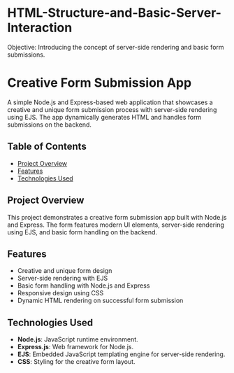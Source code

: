 # HTML-Structure-and-Basic-Server-Interaction
Objective: Introducing the concept of server-side rendering and basic form submissions.


# Creative Form Submission App

A simple Node.js and Express-based web application that showcases a creative and unique form submission process with server-side rendering using EJS. The app dynamically generates HTML and handles form submissions on the backend.

## Table of Contents
- [Project Overview](#project-overview)
- [Features](#features)
- [Technologies Used](#technologies-used)


## Project Overview

This project demonstrates a creative form submission app built with Node.js and Express. The form features modern UI elements, server-side rendering using EJS, and basic form handling on the backend.

## Features

- Creative and unique form design
- Server-side rendering with EJS
- Basic form handling with Node.js and Express
- Responsive design using CSS
- Dynamic HTML rendering on successful form submission

## Technologies Used

- **Node.js**: JavaScript runtime environment.
- **Express.js**: Web framework for Node.js.
- **EJS**: Embedded JavaScript templating engine for server-side rendering.
- **CSS**: Styling for the creative form layout.

